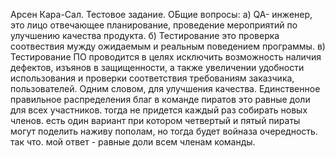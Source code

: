 Арсен Кара-Сал. Тестовое задание.
ОБщие вопросы: а) QA- инженер, это лицо отвечающее планирование, проведение мероприятий по улучшению качества продукта. б) Тестирование это проверка соотвествия мужду ожидаемым и реальным поведением программы. в) Тестирование ПО проводится в целях исключить возможность наличия дефектов, изъянов в защищенности, а также увеличении удобности использования и проверки соответствия требованиям заказчика, пользователей. Одним словом, для улучшения качества.
Единственное правильное распределения благ в команде пиратов это равные доли для всех участников. тогда не придется каждый раз собирать новых членов. есть один вариант при котором четвертый и пятый пираты могут поделить наживу пополам, но тогда будет войназа очередность. так что. мой ответ - равные доли всем членам команды. 
